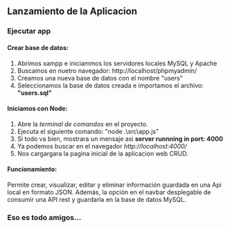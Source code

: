 ## Lanzamiento de la Aplicacion

### Ejecutar app 
#### Crear base de datos:
1. Abrimos xampp e iniciammos los servidores locales MySQL y Apache
2. Buscamos en nuetro navegador: http://localhost/phpmyadmin/
3. Creamos una nueva base de datos con el nombre "users"
4. Seleccionamos la base de datos creada e importamos el archivo: **"users.sql"**

#### Iniciamos con Node:
1. Abre la *terminal de comandos* en el proyecto.
2. Ejecuta el siguiente comando: "node .\src\app.js"
3. Si todo va bien, mostrara un mensaje asi  **server runnning in port:  4000**
3. Ya podemos buscar en el navegador *http://localhost:4000/*
4. Nos cargargara la pagina inicial de la aplicacion web CRUD.


#### Funcionamiento:
Permite crear, visualizar, editar y eliminar información guardada en una Api local en formato JSON.
Además, la opción en el navbar desplegable de consumir una API rest y guardarla en la base de datos MySQL.
### Eso es todo amigos...
